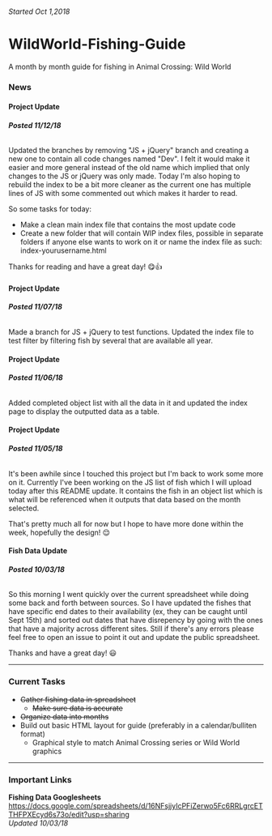 ###### Started Oct 1,2018

# WildWorld-Fishing-Guide
A month by month guide for fishing in Animal Crossing: Wild World

### News

#### Project Update
###### **Posted 11/12/18**

Updated the branches by removing "JS + jQuery" branch and creating a new one to contain all code changes named "Dev". I felt it would make it easier and more general instead of the old name which implied that only changes to the JS or jQuery was only made. Today I'm also hoping to rebuild the index to be a bit more cleaner as the current one has multiple lines of JS with some commented out which makes it harder to read.

So some tasks for today:

* Make a clean main index file that contains the most update code
* Create a new folder that will contain WIP index files, possible in separate folders if anyone else wants to work on it or name the index file as such: index-yourusername.html

Thanks for reading and have a great day! :yum::+1:

#### Project Update
###### **Posted 11/07/18**

Made a branch for JS + jQuery to test functions. Updated the index file to test filter by filtering fish by several that are available all year.

#### Project Update
###### **Posted 11/06/18**

Added completed object list with all the data in it and updated the index page to display the outputted data as a table.

#### Project Update
###### **Posted 11/05/18**

It's been awhile since I touched this project but I'm back to work some more on it. Currently I've been working on the JS list of fish which I will upload today after this README update. It contains the fish in an object list which is what will be referenced when it outputs that data based on the month selected.

That's pretty much all for now but I hope to have more done within the week, hopefully the design! :relieved:

#### Fish Data Update
###### **Posted 10/03/18**

So this morning I went quickly over the current spreadsheet while doing some back and forth between sources. So I have updated the fishes that have specific end dates to their availability (ex, they can be caught until Sept 15th) and sorted out dates that have disrepency by going with the ones that have a majority across different sites. Still if there's any errors please feel free to open an issue to point it out and update the public spreadsheet.

Thanks and have a great day! :smiley:

---

### Current Tasks

* ~~Gather fishing data in spreadsheet~~
  * ~~Make sure data is accurate~~
* ~~Organize data into months~~
* Build out basic HTML layout for guide (preferably in a calendar/bulliten format)
  * Graphical style to match Animal Crossing series or Wild World graphics

---

### Important Links

**Fishing Data Googlesheets**
https://docs.google.com/spreadsheets/d/16NFsjjyIcPFiZerwo5Fc6RRLgrcETTHFPXEcyd6s73o/edit?usp=sharing  
*Updated 10/03/18*
